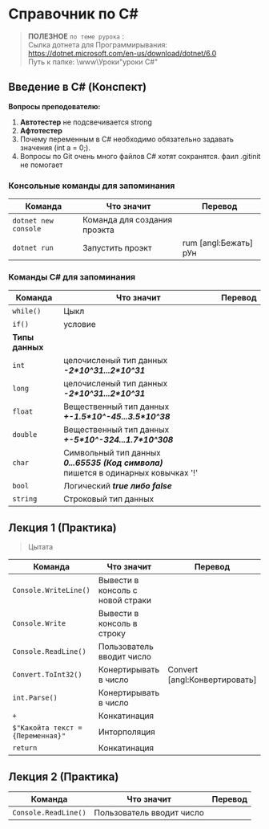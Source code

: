 # Справочник по C#

> **ПОЛЕЗНОЕ** ```по теме рурока``` : <br>
>Сылка дотнета для Программирывания: https://dotnet.microsoft.com/en-us/download/dotnet/6.0 <br>
> Путь к папке: \www\Уроки\"уроки С#"

## Введение в C# (Конспект)

**Вопросы преподователю:** <br>
1. **Автотестер** не подсвечивается strong
2. **Афтотестер** 
3. Почему переменным в C# необходимо обязательно задавать значения (int a = 0;). 
4. Вопросы по Git очень много файлов C# хотят сохранятся. фаил .gitinit не помогает

### Консольные команды для запоминания 

|Команда|Что значит|Перевод|
|-------------------------|----------------------------|----------|
|```dotnet new console ```|Команда для создания проэкта||
|```dotnet run ```        |Запустить проэкт            |rum [angl:Бежать] рУн|

### Команды C# для запоминания

|Команда|Что значит|Перевод|
|-------------------------|----------------------------|----------|
|```while()```|Цыкл||
|```if()```|условие||
|**Типы данных**|
|```int```|целочисленый тип данных ***-2\*10^31...2\*10^31***||
|```long```|целочисленый тип данных ***-2\*10^31...2\*10^31***||
|```float```|Вещественный тип данных ***+-1.5\*10^-45...3.5\*10^38***||
|```double```|Вещественный тип данных ***+-5\*10^-324...1.7\*10^308***||
|```char```|Символьный тип данных <br>***0...65535 (Код символа)*** <br> пишется в одинарных ковычках '!'||
|```bool```|Логический ***true либо false***||
|```string```|Строковый тип данных||


## Лекция 1 (Практика)

> Цытата

|Команда|Что значит|Перевод|
|-------------------------|----------------------------|----------|
|```Console.WriteLine() ```|Вывести в консоль с новой страки||
|```Console.Write ```|Вывести в консоль в строку||
|```Console.ReadLine()```|Пользователь вводит число||
|```Convert.ToInt32()```|Конертирывать в число|Convert <br>[angl:Конвертировать]|
|```int.Parse()```|Конертирывать в число||
|```+```|Конкатинация||
|```$"Какойта текст = {Переменная}"```|Инторполяция||
|```return```|Конкатинация||

## Лекция 2 (Практика)

|Команда|Что значит|Перевод|
|-------------------------|----------------------------|----------|
|```Console.ReadLine()```|Пользователь вводит число||